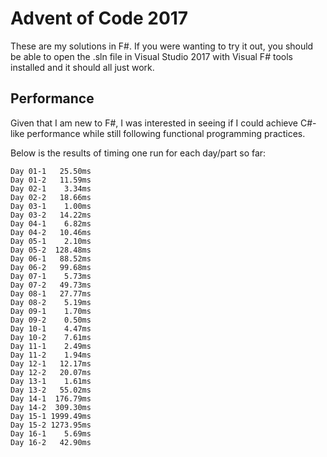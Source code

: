 # Advent of Code 2017

These are my solutions in F#. If you were wanting to try it out, you should be able to open the .sln file in Visual Studio 2017 with Visual F# tools installed and it should all just work.

## Performance

Given that I am new to F#, I was interested in seeing if I could achieve C#-like performance while still following functional programming practices.

Below is the results of timing one run for each day/part so far:

	Day 01-1   25.50ms
	Day 01-2   11.59ms
	Day 02-1    3.34ms
	Day 02-2   18.66ms
	Day 03-1    1.00ms
	Day 03-2   14.22ms
	Day 04-1    6.82ms
	Day 04-2   10.46ms
	Day 05-1    2.10ms
	Day 05-2  128.48ms
	Day 06-1   88.52ms
	Day 06-2   99.68ms
	Day 07-1    5.73ms
	Day 07-2   49.73ms
	Day 08-1   27.77ms
	Day 08-2    5.19ms
	Day 09-1    1.70ms
	Day 09-2    0.50ms
	Day 10-1    4.47ms
	Day 10-2    7.61ms
	Day 11-1    2.49ms
	Day 11-2    1.94ms
	Day 12-1   12.17ms
	Day 12-2   20.07ms
	Day 13-1    1.61ms
	Day 13-2   55.02ms
	Day 14-1  176.79ms
	Day 14-2  309.30ms
	Day 15-1 1999.49ms
	Day 15-2 1273.95ms
	Day 16-1    5.69ms
	Day 16-2   42.90ms
